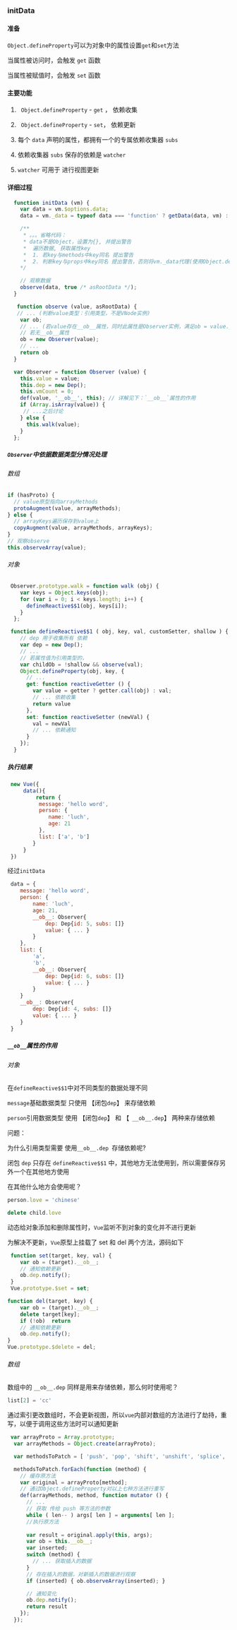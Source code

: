 ### initData

#### 准备

`Object.defineProperty`可以为对象中的属性设置`get`和`set`方法

当属性被访问时，会触发 `get` 函数

当属性被赋值时，会触发 `set` 函数

#### 主要功能

1. ` Object.defineProperty`  -  `get` ， 依赖收集

2. ` Object.defineProperty`  -  `set`， 依赖更新

3. 每个 `data` 声明的属性，都拥有一个的专属依赖收集器 `subs`

4. 依赖收集器 `subs` 保存的依赖是 `watcher`

5. `watcher` 可用于 进行视图更新

#### 详细过程


```js
  function initData (vm) {
    var data = vm.$options.data;
    data = vm._data = typeof data === 'function' ? getData(data, vm) : data || {};

    /**
     * 。。。省略代码：
     * data不是Object，设置为{}, 并提出警告
     *  遍历数据, 获取属性key
     *  1. 若key与methods中key同名 提出警告
     *  2. 判断key与props中key同名 提出警告，否则将vm._data代理(使用Object.defineProperty)到vm上(即可通过vm[key]获取)
    */

    // 观察数据
    observe(data, true /* asRootData */);
  }
```

```js
   function observe (value, asRootData) {
   // ... (判断value类型：引用类型，不是VNode实例)
    var ob;
    // ... (若value存在__ob__属性，同时此属性是Observer实例，满足ob = value.__ob__),
    // 若无__ob__属性
    ob = new Observer(value);
    // ...
    return ob
  }
```

```js
  var Observer = function Observer (value) {
    this.value = value;
    this.dep = new Dep();
    this.vmCount = 0;
    def(value, '__ob__', this); // 详解见下：`__ob__`属性的作用
    if (Array.isArray(value)) {
     // ...之后讨论
    } else {
      this.walk(value);
    }
  };
```

##### `Observer`中依据数据类型分情况处理

###### 数组

```js
if (hasProto) {
  // value原型指向arrayMethods
  protoAugment(value, arrayMethods);
} else {
  // arrayKeys遍历保存到value上
  copyAugment(value, arrayMethods, arrayKeys);
}
// 观察observe
this.observeArray(value);

```

###### 对象

```js
 Observer.prototype.walk = function walk (obj) {
    var keys = Object.keys(obj);
    for (var i = 0; i < keys.length; i++) {
      defineReactive$$1(obj, keys[i]);
    }
  };

 function defineReactive$$1 ( obj, key, val, customSetter, shallow ) {
    // dep 用于收集所有 依赖
    var dep = new Dep();
    // ...
    // 若属性值为引用类型的，
    var childOb = !shallow && observe(val);
    Object.defineProperty(obj, key, {
      // ...
      get: function reactiveGetter () {
        var value = getter ? getter.call(obj) : val;
        // ... 依赖收集
        return value
      },
      set: function reactiveSetter (newVal) {
        val = newVal
        // ... 依赖通知
      }
    });
  }

```

##### 执行结果

```js
 new Vue({
     data(){
         return {
          message: 'hello word',
          person: {
             name: 'luch',
             age: 21
          },
          list: ['a', 'b']
        }
     }
 })

```

经过`initData`

```js
 data = {
    message: 'hello word',
    person: {
        name: 'luch',
        age: 21,
        __ob__: Observer{
            dep: Dep{id: 5, subs: []}
            value: { ... }
        }
    },
    list: {
        'a',
        'b',
        __ob__: Observer{
            dep: Dep{id: 6, subs: []}
            value: { ... }
        }
    }
    __ob__: Observer{
        dep: Dep{id: 4, subs: []}
        value: { ... }
    }
 }

```

##### `__ob__`属性的作用

###### 对象

在`defineReactive$$1`中对不同类型的数据处理不同

`message`基础数据类型  只使用 【闭包`dep`】 来存储依赖

`person`引用数据类型   使用 【闭包`dep`】 和 【` __ob__.dep`】 两种来存储依赖

问题：

为什么引用类型需要 使用`__ob__.dep `存储依赖呢?

闭包 `dep` 只存在 `defineReactive$$1` 中，其他地方无法使用到，所以需要保存另外一个在其他地方使用

在其他什么地方会使用呢？

```js
person.love = 'chinese'

delete child.love

```

动态给对象添加和删除属性时，`Vue`监听不到对象的变化并不进行更新

为解决不更新，`Vue`原型上挂载了 set 和 del 两个方法，源码如下

```js
 function set(target, key, val) {
    var ob = (target).__ob__;
    // 通知依赖更新
    ob.dep.notify();
 }
 Vue.prototype.$set = set;

```

```js
function del(target, key) {
    var ob = (target).__ob__;
    delete target[key];
    if (!ob)  return
    // 通知依赖更新
    ob.dep.notify();
}
Vue.prototype.$delete = del;

```

###### 数组

数组中的 `__ob__.dep` 同样是用来存储依赖，那么何时使用呢？

```js
list[2] = 'cc'

```

通过索引更改数组时，不会更新视图，所以`vue`内部对数组的方法进行了劫持，重写，以便于调用这些方法时可以通知更新

```js
 var arrayProto = Array.prototype;
  var arrayMethods = Object.create(arrayProto);

  var methodsToPatch = [ 'push', 'pop', 'shift', 'unshift', 'splice', 'sort', 'reverse' ];

  methodsToPatch.forEach(function (method) {
    // 缓存原方法
    var original = arrayProto[method];
    // 通过Object.defineProperty对以上七种方法进行重写
    def(arrayMethods, method, function mutator () {
      // ...
      // 获取 传给 push 等方法的参数
      while ( len-- ) args[ len ] = arguments[ len ];
      //执行原方法
      
      var result = original.apply(this, args);
      var ob = this.__ob__;
      var inserted;
      switch (method) {
        // ... 获取插入的数据
      }
      // 存在插入的数据，对新插入的数据进行观察
      if (inserted) { ob.observeArray(inserted); }

      // 通知变化
      ob.dep.notify();
      return result
    });
  });

```
